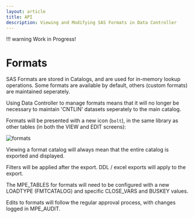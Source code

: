 ```yaml
---
layout: article
title: API
description: Viewing and Modifying SAS Formats in Data Controller
---
```


!!! warning
    Work in Progress!

# Formats

SAS Formats are stored in Catalogs, and are used for in-memory lookup operations.  Some formats are available by default, others (custom formats) are maintained seperately.

Using Data Controller to manage formats means that it will no longer be necessary to maintain 'CNTLIN' datasets seperately to the main catalog.

Formats will be presented with a new icon (`bolt`), in the same library as other tables (in both the VIEW and EDIT screens):

![formats](https://i.imgur.com/rnQOLlv.png)

Viewing a format catalog will always mean that the entire catalog is exported and displayed.

Filters will be applied after the export.  DDL / excel exports will apply to the export.

The MPE_TABLES for formats will need to be configured with a new LOADTYPE (FMTCATALOG) and specific CLOSE_VARS and BUSKEY values.

Edits to formats will follow the regular approval process, with changes logged in MPE_AUDIT.